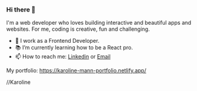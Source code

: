 ### Hi there 👋

I'm a web developer who loves building interactive and beautiful apps and websites. For me, coding is creative, fun and challenging.

- 🔭 I work as a Frontend Developer.
- 📚 I’m currently learning how to be a React pro.
- 📫 How to reach me: [Linkedin](https://www.linkedin.com/in/karoline-mann-56a2315a/) or [Email](mailto:karro_aaa@hotmail.com)


My portfolio: https://karoline-mann-portfolio.netlify.app/

//Karoline

